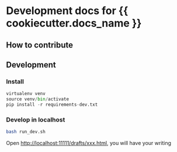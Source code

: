 # Development docs for {{ cookiecutter.docs_name }}

## How to contribute

## Development


### Install

```python
virtualenv venv
source venv/bin/activate
pip install -r requirements-dev.txt
```

### Develop in localhost

```bash
bash run_dev.sh
```

Open [http://localhost:11111/drafts/xxx.html](http://localhost:11111/drafts/xxx.html), you will have your writing



